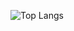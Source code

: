 ![Top Langs](https://github-readme-stats.vercel.app/api/top-langs/?username=arnaud111&size_weight=0.5&count_weight=0.5&hide=Jupyter%20Notebook,C&theme=rose_pine)
